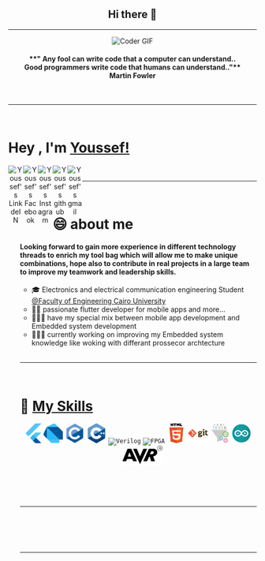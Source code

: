 <div align="center">
  <h2>Hi there 👋</h2>
  <hr>
  <img
    src="https://gist.github.com/MedRedha/fd8e2481bde2610c96b9aafde543879c/raw/88624e8d31c4295973dcb7c900dacf0edc0a6d99/coding.gif"
    alt="Coder GIF" width="500" height="400">

  <h4>
    **" Any fool can write code that a computer can understand.. <br> Good programmers write code that humans can
    understand.."**<br>Martin Fowler
  </h4>
</div>
<br>
<hr>
<br>

# Hey , I'm [Youssef!](https://www.linkedin.com/in/youssef-osama-mohamed-ali-49875b225/)

<div align="center">


  <a href="https://www.linkedin.com/in/youssef-osama-mohamed-ali-49875b225/"><img align="left" alt="Youssef's LinkdeIN"
      width="30px"
      src="https://user-images.githubusercontent.com/76125650/140648921-7692f46e-76c4-47f6-8c1f-383841428bbe.png"
      draggable="false" /></a>


  <a href="https://www.facebook.com/youssef.osama.7315/">
    <img align="left" alt="Youssef's Facebook" width="30px"
      src="https://user-images.githubusercontent.com/76125650/139602215-302fea84-764a-45f9-8ca2-d623ede28c3c.png"
      draggable="false" />
  </a>

  <a href="https://www.instagram.com/youssef.o.s.a.m.a/">
    <img align="left" alt="Youssef's Instagram" width="30px"
      src="https://user-images.githubusercontent.com/76125650/141382540-72edfb69-b11e-4e61-81fd-9f0653da2162.png"
      draggable="false" /></a>

  <a href="https://github.com/YoussefOsama2000">
    <img align="left" alt="Youssef's github" width="30px"
      src="https://user-images.githubusercontent.com/76125650/139602266-044d30d7-1ad5-4b59-a0db-bf0777dd8b7a.png"
      draggable="false" />
  </a>

  <a href="mailto:youssefosama200@gmail.com">
    <img align="left" alt="Youssef's gmail" width="30px"
      src="https://user-images.githubusercontent.com/76125650/141382583-1354ab1c-10a7-4605-a255-412ee57d2ad7.png"
      draggable="false" />
  </a>
</div>
<br>
<hr>
<br>

# 😄 about me
<ul>
  <h4>
Looking forward to gain more experience in different technology threads to enrich my tool bag which will allow me to make unique combinations, hope also to  contribute in real projects in a large team to improve my teamwork and leadership skills. 
  </h4>
<ul>
  <li> 🎓 Electronics and electrical communication engineering Student <a href="http://eng.cu.edu.eg/ar/">@Faculty of
      Engineering Cairo University</a> </li>
  <li> 🧑‍💻 passionate flutter developer for mobile apps and more...</li>
  <li> 🧑🏻‍🔧 have my special mix between mobile app development and Embedded system development</li>
  <li> 🕵🏼‍♂️ currently working on improving my Embedded system knowledge like woking with differant prossecor
    archtecture </li>
</ul>
<br>
<hr>
<br>

# 🧰 <u> My Skills</u>

<div align="center">
  <code><img height="40" title="flutter" src="https://github.com/YoussefOsama2000/YoussefOsama2000/blob/main/images/flutter.png?raw=true"></code>
  <code><img height="40" title="dart" src="https://github.com/YoussefOsama2000/YoussefOsama2000/blob/main/images/dart-programming-language.png?raw=true"></code>
  <code><img height="40" title="C" src="https://raw.githubusercontent.com/devicons/devicon/master/icons/c/c-original.svg"></code>
  <code><img height="40" title="C++" src="https://raw.githubusercontent.com/devicons/devicon/master/icons/cplusplus/cplusplus-original.svg"></code>
  <code><img height="40" title="Verilog" src="https://raw.githubusercontent.com/devicons/devicon/master/icons/cplusplus/file-type-verilog.png"></code>
  <code><img height="40" title="FPGA" src="https://raw.githubusercontent.com/devicons/devicon/master/icons/cplusplus/FpgaServices.png></code>
  <br />
  <code><img height="40" title="Embedded System" src="https://github.com/YoussefOsama2000/YoussefOsama2000/blob/main/images/embeded.jpg?raw=true"></code>
  <code><img height="40" title="HTML" src="https://raw.githubusercontent.com/github/explore/80688e429a7d4ef2fca1e82350fe8e3517d3494d/topics/html/html.png"></code>
  <code><img height="40" title="Git" src="https://raw.githubusercontent.com/github/explore/80688e429a7d4ef2fca1e82350fe8e3517d3494d/topics/git/git.png"></code>
  <code><img height="40" title="Assembly" src="https://github.com/YoussefOsama2000/YoussefOsama2000/blob/main/images/assembly.png?raw=true"></code>
  <code><img height="40" title="Arduino" src="https://raw.githubusercontent.com/github/explore/80688e429a7d4ef2fca1e82350fe8e3517d3494d/topics/arduino/arduino.png">
  <code><img height="40" title="AVR" src="https://github.com/YoussefOsama2000/YoussefOsama2000/blob/main/images/Avr_logo.svg.png">
    </code>
  <br />
  <hr>
</div>
<br>
<hr>
<br>
